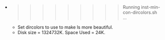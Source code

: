 * >>>>>>>>> Running inst-min-con-dircolors.sh ...
  * Set dircolors to use  to make ls more beautiful.
  * Disk size = 1324732K. Space Used = 24K.
